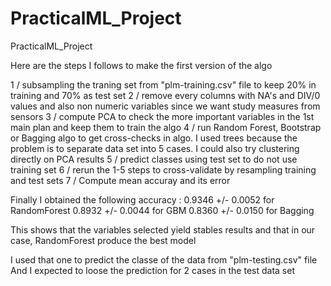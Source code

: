 PracticalML_Project
===================

PracticalML_Project

Here are the steps I follows to make the first version of the algo

1 / subsampling the traning set from "plm-training.csv" file to keep 20% in training and 70% as test set
2 / remove every columns with NA's and DIV/0 values and also non numeric variables since we want study measures from sensors
3 / compute PCA to check the more important variables in the 1st main plan and keep them to train the algo
4 / run Random Forest, Bootstrap or Bagging algo to get cross-checks in algo. I used trees because the problem is to separate data set into 5 cases. I could also try clustering directly on PCA results
5 / predict classes using test set to do not use training set
6 / rerun the 1-5 steps to cross-validate by resampling training and test sets
7 / Compute mean accuray and its error


Finally I obtained the following accuracy : 
0.9346 +/- 0.0052 for RandomForest
0.8932 +/- 0.0044 for GBM
0.8360 +/- 0.0150 for Bagging

This shows that the variables selected yield stables results and that in our case, RandomForest produce the best model


I used that one to predict the classe of the data from "plm-testing.csv" file
And I expected to loose the prediction for 2 cases in the test data set
